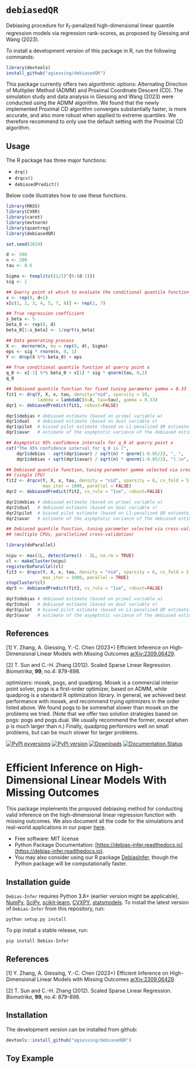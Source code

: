 # ``debiasedQR``

Debiasing procedure for $\ell_1$-penalized high-dimensional linear quantile regression models via regression rank-scores, as proposed by Giessing and Wang (2023).

To install a development version of this package in R, run the following commands:

```R
library(devtools)
install_github("agiessing/debiasedQR")
```

This package currently offers two algorithmic options: Alternating Direction of Multiplier Method (ADMM) and Proximal Coordinate Descent (CD). The simulation study and data analysis in Giessing and Wang (2023) were conducted using the ADMM algorithm. We found that the newly implemented Proximal CD algorithm converges substantially faster, is more accurate, and also more robust when applied to extreme quantiles. We therefore recommend to only use the default setting with the Proximal CD algorithm.

## Usage
The R package has three major functions: 

- ``drq()``
- ``drqcv()``
- ``debiasedPredict()``


Below code illustrates how to use these functions.

```R
library(MASS)
library(CVXR)
library(caret)
library(mvtnorm)
library(quantreg)
library(debiasedQR)

set.seed(2024)

d <- 500
n <- 200
tau <- 0.6

Sigma <- toeplitz((1/2)^{0:(d-1)})
sig <- 1

## Querry point at which to evaluate the conditional quantile function
x <- rep(0, d+1)
x[c(1, 2, 3, 4, 5, 7, 8)] <- rep(1, 7)

## True regression coefficient
s_beta <- 5
beta_0 <- rep(0, d)
beta_0[1:s_beta] <- 1/sqrt(s_beta)

## Data generating process
X <-  mvrnorm(n, mu = rep(0, d), Sigma)
eps <- sig * rnorm(n, 0, 1)
Y <- drop(X %*% beta_0) + eps

## True conditional quantile function at querry point x
q_0 <- x[-1] %*% beta_0 + x[1] * sig * qnorm(tau, 0,1)
q_0

## Debiased quantile function for fixed tuning parameter gamma = 0.33
fit1 <- drq(Y, X, x, tau, density="nid", sparsity = 10,
            lambda = lambdaBC(X=X, tau=tau), gamma = 0.33)
dqr1 <- debiasedPredict(fit1, robust=FALSE)

dqr1$debias # debiased estimate (based on primal variable w)
dqr1$dual   # debiased estimate (based on dual variable v)
dqr1$pilot  # biased pilot estimate (based on L1-penalized QR estimate)
dqr1$avar   # estimate of the asymptotic variance of the debiased estimate

## Asymptotic 95% confidence intervals for q_0 at querry point x
cat("The 95% confidence interval for q_0 is [",
    dqr1$debias - sqrt(dqr1$avar) / sqrt(n) * qnorm(1-0.05/2), ", ",
    dqr1$debias + sqrt(dqr1$avar) / sqrt(n) * qnorm(1-0.05/2), "].\n", sep = "")

## Debiased quantile function，tuning parameter gamma selected via cross-validation
## (single CPU)
fit2 <- drqcv(Y, X, x, tau, density = "nid", sparsity = 6, cv_fold = 5,
              max_iter = 1000, parallel = FALSE)
dqr2 <- debiasedPredict(fit2, cv_rule = "1se", robust=FALSE)

dqr2$debias # debiased estimate (based on primal variable w)
dqr2$dual   # debiased estimate (based on dual variable v)
dqr2$pilot  # biased pilot estimate (based on L1-penalized QR estimate)
dqr2$avar   # estimate of the asymptotic variance of the debiased estimate

## Debiased quantile function, tuning parameter selected via cross-validation
## (multiple CPUs, parallelized cross-validation)

library(doParallel)

ncpu <- max(1L, detectCores() - 2L, na.rm = TRUE)
cl <- makeCluster(ncpu)
registerDoParallel(cl)
fit3 <- drqcv(Y, X, x, tau, density = "nid", sparsity = 6, cv_fold = 5,
              max_iter = 1000, parallel = TRUE)
stopCluster(cl)
dqr3 <- debiasedPredict(fit3, cv_rule = "1se", robust=FALSE)

dqr3$debias # debiased estimate (based on primal variable w)
dqr3$dual   # debiased estimate (based on dual variable v)
dqr3$pilot  # biased pilot estimate (based on L1-penalized QR estimate)
dqr3$avar   # estimate of the asymptotic variance of the debiased estimate

```



References
--------
<a name="debias">[1]</a> Y. Zhang, A. Giessing, Y.-C. Chen (2023+) Efficient Inference on High-Dimensional Linear Models with Missing Outcomes [arXiv:2309.06429](https://arxiv.org/abs/2309.06429).

<a name="scaledlasso">[2]</a> T. Sun and C.-H. Zhang (2012). Scaled Sparse Linear Regression. *Biometrika*, **99**, no.4: 879-898.


optimizers: mosek, pogs, and quadprog. Mosek is a commercial interior point solver, pogs is a first-order optimizer, based on ADMM, while quadprog is a standard R optimization library. In general, we achieved best performance with mosek, and recommend trying optimizers in the order listed above. We found pogs to be somewhat slower than mosek on the problems we tried. (Note that we offer two solution strategies based on pogs: pogs and pogs.dual. We usually recommend the former, except when p is much larger than n.) Finally, quadprog performors well on small problems, but can be much slower for larger problems.


[![PyPI pyversions](https://img.shields.io/pypi/pyversions/Debias-Infer.svg)](https://pypi.python.org/pypi/Debias-Infer/)
[![PyPI version](https://badge.fury.io/py/Debias-Infer.svg)](https://badge.fury.io/py/Debias-Infer)
[![Downloads](https://static.pepy.tech/badge/Debias-Infer)](https://pepy.tech/project/Debias-Infer)
[![Documentation Status](https://readthedocs.org/projects/sconce-scms/badge/?version=latest)](http://debias-infer.readthedocs.io/?badge=latest)

# Efficient Inference on High-Dimensional Linear Models With Missing Outcomes

This package implements the proposed debiasing method for conducting valid inference on the high-dimensional linear regression function with missing outcomes. We also document all the code for the simulations and real-world applications in our paper [here](https://github.com/zhangyk8/Debias-Infer/tree/main/Paper_Code).

* Free software: MIT license
* Python Package Documentation: [https://debias-infer.readthedocs.io](https://debias-infer.readthedocs.io).
* You may also consider using our R package [DebiasInfer](https://cran.r-project.org/web/packages/DebiasInfer/index.html), though the Python package will be computationally faster.

Installation guide
--------

```Debias-Infer``` requires Python 3.8+ (earlier version might be applicable), [NumPy](http://www.numpy.org/), [SciPy](https://www.scipy.org/), [scikit-learn](https://scikit-learn.org/stable/), [CVXPY](https://www.cvxpy.org/), [statsmodels](https://www.statsmodels.org/). To install the latest version of ```Debias-Infer``` from this repository, run:

```
python setup.py install
```

To pip install a stable release, run:
```
pip install Debias-Infer
```

References
--------

<a name="debias">[1]</a> Y. Zhang, A. Giessing, Y.-C. Chen (2023+) Efficient Inference on High-Dimensional Linear Models with Missing Outcomes [arXiv:2309.06429](https://arxiv.org/abs/2309.06429).

<a name="scaledlasso">[2]</a> T. Sun and C.-H. Zhang (2012). Scaled Sparse Linear Regression. *Biometrika*, **99**, no.4: 879-898.





## Installation

The development version can be installed from github:

```R
devtools::install_github("agiessing/debiasedQR")
```

## Toy Example


